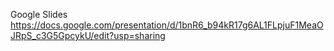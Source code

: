 Google Slides
https://docs.google.com/presentation/d/1bnR6_b94kR17g6AL1FLpjuF1MeaOJRpS_c3G5GpcykU/edit?usp=sharing
